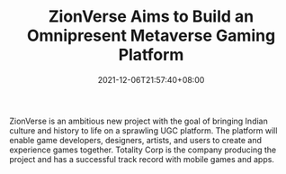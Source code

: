 ﻿---
title: "ZionVerse Aims to Build an Omnipresent Metaverse Gaming Platform"
date: 2021-12-06T21:57:40+08:00
lastmod: 2021-12-06T16:45:40+08:00
draft: false
authors: ["Louis"]
description: "ZionVerse is an ambitious new project with the goal of bringing Indian culture and history to life on a sprawling UGC platform. The platform will enable game developers, designers, artists, and users to create and experience games together. Totality Corp is the company producing the project and has a successful track record with mobile games and apps."
featuredImage: "zionverse-aims-to-build-an-omnipresent-metaverse-gaming-platform.jpg"
tags: ["Virtual World","Play to Earn"]
categories: ["news"]
news: ["Virtual World"]
weight: 
lightgallery: true
pinned: false
recommend: false
recommend1: false
---

ZionVerse is an ambitious new project with the goal of bringing Indian culture and history to life on a sprawling UGC platform. The platform will enable game developers, designers, artists, and users to create and experience games together. Totality Corp is the company producing the project and has a successful track record with mobile games and apps.

<!--more-->


